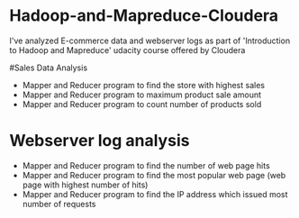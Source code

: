 # Hadoop-and-Mapreduce-Cloudera

I've analyzed E-commerce data and webserver logs as part of 'Introduction to Hadoop and Mapreduce' udacity course offered by Cloudera

#Sales Data Analysis

-  Mapper and Reducer program to find the store with highest sales
-  Mapper and Reducer program to maximum product sale amount
-  Mapper and Reducer program to count number of products sold

# Webserver log analysis

- Mapper and Reducer program to find the number of web page hits
- Mapper and Reducer program to find the most popular web page (web page with highest number of hits)
- Mapper and Reducer program to find the IP address which issued most number of requests
